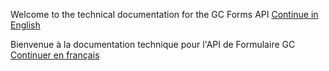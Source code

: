 Welcome to the technical documentation for the GC Forms API
[Continue in English](https://cds-snc.github.io/forms-api/home)

Bienvenue à la documentation technique pour l'API de Formulaire GC
[Continuer en français](https://cds-snc.github.io/forms-api/accueil)
